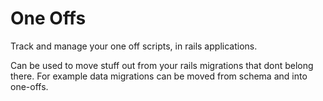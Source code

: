 One Offs
========

Track and manage your one off scripts, in rails applications.

Can be used to move stuff out from your rails migrations that dont belong there. For example data migrations can be moved from schema and into one-offs.


